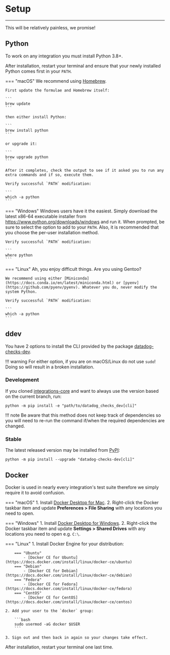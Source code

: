 # Setup

-----

This will be relatively painless, we promise!

## Python

To work on any integration you must install Python 3.8+.

After installation, restart your terminal and ensure that your newly installed Python comes first in your `PATH`.

=== "macOS"
    We recommend using [Homebrew](https://brew.sh).

    First update the formulae and Homebrew itself:

    ```
    brew update
    ```

    then either install Python:

    ```
    brew install python
    ```

    or upgrade it:

    ```
    brew upgrade python
    ```

    After it completes, check the output to see if it asked you to run any extra commands and if so, execute them.

    Verify successful `PATH` modification:

    ```
    which -a python
    ```

=== "Windows"
    Windows users have it the easiest. Simply download the latest x86-64 executable installer from https://www.python.org/downloads/windows and run it.
    When prompted, be sure to select the option to add to your `PATH`. Also, it is recommended that you choose the per-user installation method.

    Verify successful `PATH` modification:

    ```
    where python
    ```

=== "Linux"
    Ah, you enjoy difficult things. Are you using Gentoo?

    We recommend using either [Miniconda](https://docs.conda.io/en/latest/miniconda.html) or [pyenv](https://github.com/pyenv/pyenv). Whatever you do, never modify the system Python.

    Verify successful `PATH` modification:

    ```
    which -a python
    ```

## ddev

You have 2 options to install the CLI provided by the package [datadog-checks-dev](ddev/layers.md).

!!! warning
    For either option, if you are on macOS/Linux do not use `sudo`! Doing so will result in a broken installation.

### Development

If you cloned [integrations-core](https://github.com/DataDog/integrations-core) and want to always use the version based on the current branch, run:

```
python -m pip install -e "path/to/datadog_checks_dev[cli]"
```

!!! note
    Be aware that this method does not keep track of dependencies so you will need to re-run the command if/when the required dependencies are changed.

### Stable

The latest released version may be installed from [PyPI](https://pypi.org):

```
python -m pip install --upgrade "datadog-checks-dev[cli]"
```

## Docker

Docker is used in nearly every integration's test suite therefore we simply require it to avoid confusion.

=== "macOS"
    1. Install [Docker Desktop for Mac](https://docs.docker.com/docker-for-mac/install).
    2. Right-click the Docker taskbar item and update **Preferences > File Sharing** with any locations you need to open.

=== "Windows"
    1. Install [Docker Desktop for Windows](https://docs.docker.com/docker-for-windows/install).
    2. Right-click the Docker taskbar item and update **Settings > Shared Drives** with any locations you need to open e.g. `C:\`.

=== "Linux"
    1. Install Docker Engine for your distribution:

        === "Ubuntu"
            - [Docker CE for Ubuntu](https://docs.docker.com/install/linux/docker-ce/ubuntu)
        === "Debian"
            - [Docker CE for Debian](https://docs.docker.com/install/linux/docker-ce/debian)
        === "Fedora"
            - [Docker CE for Fedora](https://docs.docker.com/install/linux/docker-ce/fedora)
        === "CentOS"
            - [Docker CE for CentOS](https://docs.docker.com/install/linux/docker-ce/centos)

    2. Add your user to the `docker` group:

        ```bash
        sudo usermod -aG docker $USER
        ```

    3. Sign out and then back in again so your changes take effect.

After installation, restart your terminal one last time.
